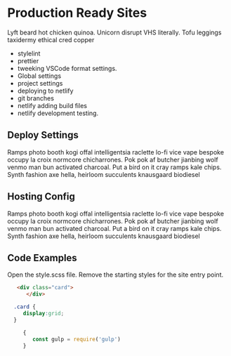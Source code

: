 
# Production Ready Sites 
Lyft beard hot chicken quinoa. Unicorn disrupt VHS literally. Tofu leggings taxidermy ethical cred copper 
- stylelint
- prettier
- tweeking VSCode format settings.
- Global settings
- project settings
- deploying to netlify
- git branches
- netlify adding build files
- netlify development testing.

  
## Deploy Settings
Ramps photo booth kogi offal intelligentsia raclette lo-fi vice vape bespoke occupy la croix normcore chicharrones. Pok pok af butcher jianbing wolf venmo man bun activated charcoal. Put a bird on it cray ramps kale chips. Synth fashion axe hella, heirloom succulents knausgaard biodiesel
  
## Hosting Config
Ramps photo booth kogi offal intelligentsia raclette lo-fi vice vape bespoke occupy la croix normcore chicharrones. Pok pok af butcher jianbing wolf venmo man bun activated charcoal. Put a bird on it cray ramps kale chips. Synth fashion axe hella, heirloom succulents knausgaard biodiesel 

  
## Code Examples
Open the style.scss file. Remove the starting styles for the site entry point.

```html
   <div class="card">
      </div>
```

```css
  .card {
     display:grid;
  }
```

```javascript
     {
        const gulp = require('gulp')
     }
```

     


 

